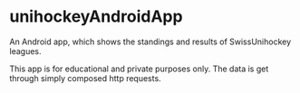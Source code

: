 unihockeyAndroidApp
===================

An Android app, which shows the standings and results of SwissUnihockey leagues.

This app is for educational and private purposes only. The data is get through simply composed http requests.
